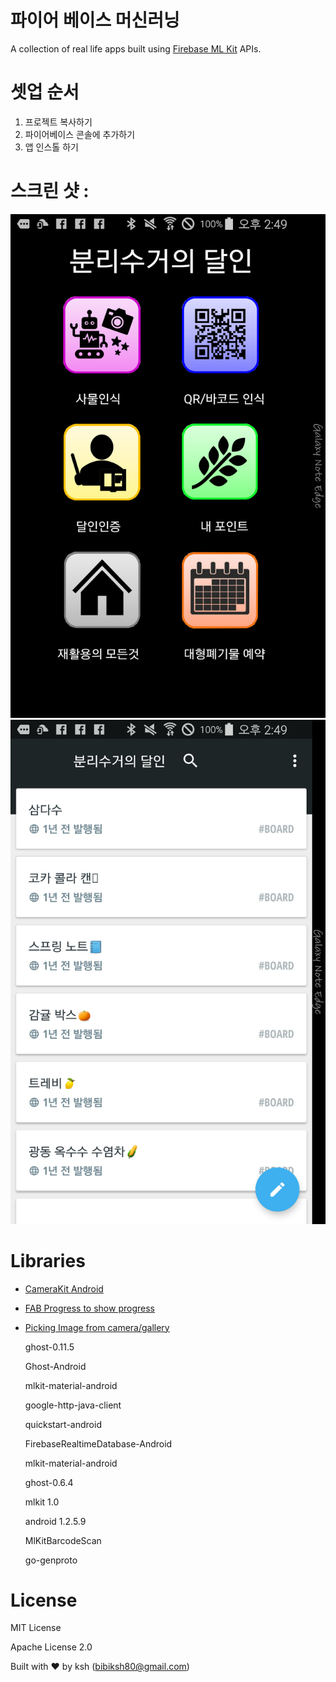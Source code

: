 # 파이어 베이스 머신러닝
A collection of real life apps built using [Firebase ML Kit](https://firebase.google.com/products/ml-kit/) APIs.

# 셋업 순서

1. 프로젝트 복사하기
2. 파이어베이스 콘솔에 추가하기
3. 앱 인스톨 하기


# 스크린 샷 : 
![image01](https://github.com/bibiksh80/dalin/blob/main/img/Screenshot_2020-10-04-14-49-07.png)
![image02](https://github.com/bibiksh80/dalin/blob/main/img/Screenshot_2020-10-04-14-49-39.png)

# Libraries

* [CameraKit Android](https://github.com/CameraKit/camerakit-android)
* [FAB Progress to show progress](https://github.com/JorgeCastilloPrz/FABProgressCircle)
* [Picking Image from camera/gallery](https://github.com/jkwiecien/EasyImage)

  ghost-0.11.5	
  
  Ghost-Android
  
  mlkit-material-android  
  
  google-http-java-client
  
  quickstart-android
  
  FirebaseRealtimeDatabase-Android
  
  mlkit-material-android
  
  ghost-0.6.4
  
  mlkit	1.0
  
  android	1.2.5.9
  
  MlKitBarcodeScan
  
  go-genproto
  

# License

  MIT License
  
  Apache License 2.0
  
 
  
Built with ❤️ by ksh (bibiksh80@gmail.com)
